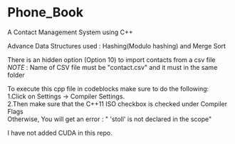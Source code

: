 # Phone_Book
A Contact Management System using C++  

Advance Data Structures used : Hashing(Modulo hashing) and Merge Sort  

There is an hidden option (Option 10) to import contacts from a csv file <br />
*NOTE* : Name of CSV file must be "contact.csv" and it must in the same folder  

To execute this cpp file in codeblocks make sure to do the following: <br />
    1.Click on Settings -> Compiler Settings. <br />
    2.Then make sure that the C++11 ISO checkbox is checked under Compiler Flags  <br />
    Otherwise, You will get an error : " 'stoll' is not declared in the scope"  <br />

I have not added CUDA in this repo.